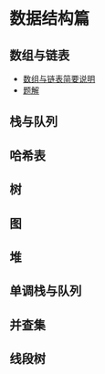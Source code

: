 # 数据结构篇

## 数组与链表

- [数组与链表简要说明](./数组与链表/brief_introduction.md)
- [题解](./数组与链表/problems.md)

## 栈与队列

## 哈希表

## 树

## 图

## 堆

## 单调栈与队列

## 并查集

## 线段树
